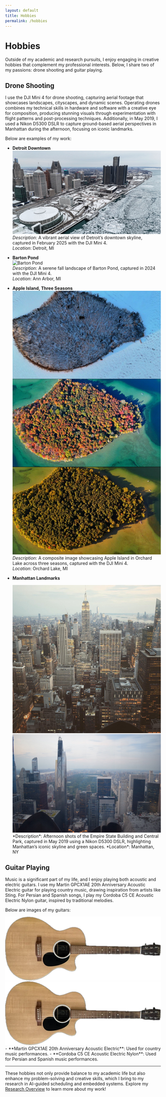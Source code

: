 ```yaml
---
layout: default
title: Hobbies
permalink: /hobbies
---
```


# Hobbies

Outside of my academic and research pursuits, I enjoy engaging in creative hobbies that complement my professional interests. Below, I share two of my passions: drone shooting and guitar playing.

## Drone Shooting

I use the DJI Mini 4 for drone shooting, capturing aerial footage that showcases landscapes, cityscapes, and dynamic scenes. Operating drones combines my technical skills in hardware and software with a creative eye for composition, producing stunning visuals through experimentation with flight patterns and post-processing techniques. Additionally, in May 2019, I used a Nikon D5300 DSLR to capture ground-based aerial perspectives in Manhattan during the afternoon, focusing on iconic landmarks.

Below are examples of my work:

- **Detroit Downtown**  
  ![Detroit Downtown](/assets/images/detroit_downtown.jpg)  
  *Description*: A vibrant aerial view of Detroit’s downtown skyline, captured in February 2025 with the DJI Mini 4.  
  *Location*: Detroit, MI  

- **Barton Pond**  
  ![Barton Pond](/assets/images/barton_500.jpg)  
  *Description*: A serene fall landscape of Barton Pond, captured in 2024 with the DJI Mini 4.  
  *Location*: Ann Arbor, MI  

- **Apple Island, Three Seasons**  
  ![Apple Island](/assets/images/apple_island_three_seasons.jpg)  
  *Description*: A composite image showcasing Apple Island in Orchard Lake across three seasons, captured with the DJI Mini 4.  
  *Location*: Orchard Lake, MI  

- **Manhattan Landmarks**  
  <div class="flex-container">
    <img src="/assets/images/empire_state.jpg" alt="Empire State" class="responsive-img">
    <img src="/assets/images/central_park.jpg" alt="Central Park" class="responsive-img">
  </div>
  *Description*: Afternoon shots of the Empire State Building and Central Park, captured in May 2019 using a Nikon D5300 DSLR, highlighting Manhattan’s iconic skyline and green spaces.  
  *Location*: Manhattan, NY  

## Guitar Playing

Music is a significant part of my life, and I enjoy playing both acoustic and electric guitars. I use my Martin GPCX1AE 20th Anniversary Acoustic Electric guitar for playing country music, drawing inspiration from artists like Sting. For Persian and Spanish songs, I play my Cordoba C5 CE Acoustic Electric Nylon guitar, inspired by traditional melodies.

Below are images of my guitars:

<div class="flex-container">
  <img src="/assets/images/martin_guitar.webp" alt="Martin Guitar" class="responsive-img guitar-img">
  <img src="/assets/images/cordoba_guitar.webp" alt="Cordoba Guitar" class="responsive-img guitar-img">
</div>
- **Martin GPCX1AE 20th Anniversary Acoustic Electric**: Used for country music performances.  
- **Cordoba C5 CE Acoustic Electric Nylon**: Used for Persian and Spanish music performances.  

---

These hobbies not only provide balance to my academic life but also enhance my problem-solving and creative skills, which I bring to my research in AI-guided scheduling and embedded systems. Explore my [Research Overview](/index) to learn more about my work!
